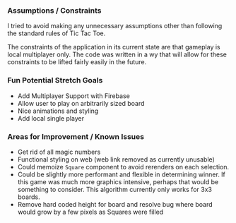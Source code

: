 ### Assumptions / Constraints

I tried to avoid making any unnecessary assumptions other than following the standard rules of Tic Tac Toe. 

The constraints of the application in its current state are that gameplay is local multiplayer only. The code was written in a wy that will allow for these constraints to be lifted fairly easily in the future.

### Fun Potential Stretch Goals

- Add Multiplayer Support with Firebase
- Allow user to play on arbitrarily sized board
- Nice animations and styling
- Add local single player

### Areas for Improvement / Known Issues

- Get rid of all magic numbers
- Functional styling on web (web link removed as currently unusable)
- Could memoize `Square` component to avoid rerenders on each selection.
- Could be slightly more performant and flexible in determining winner. If this game was much more graphics intensive, perhaps that would be something to consider. This algorithm currently only works for 3x3 boards.  
- Remove hard coded height for board and resolve bug where board would grow by a few pixels as Squares were filled
